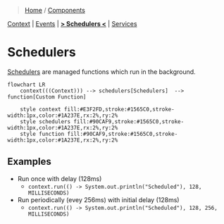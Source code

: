 > [Home](../../README.md) / [Components](../../README.md#-components)

 [Context](../context/README.md)
| [Events](../events/README.md)
| [**> Schedulers <**](README.md)
| [Services](../services/README.md)

# Schedulers

[Schedulers](../schedulers/README.md) are managed functions which run in the background.

```mermaid
flowchart LR
    context(((Context))) --> schedulers[Schedulers]  --> function[Custom Function]
    
    style context fill:#E3F2FD,stroke:#1565C0,stroke-width:1px,color:#1A237E,rx:2%,ry:2%
    style schedulers fill:#90CAF9,stroke:#1565C0,stroke-width:1px,color:#1A237E,rx:2%,ry:2%
    style function fill:#90CAF9,stroke:#1565C0,stroke-width:1px,color:#1A237E,rx:2%,ry:2%
```

## Examples

* Run once with delay (128ms)
  * `context.run(() -> System.out.println("Scheduled"), 128, MILLISECONDS)`
* Run periodically (evey 256ms) with initial delay (128ms)
  * `context.run(() -> System.out.println("Scheduled"), 128, 256, MILLISECONDS)`
